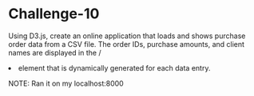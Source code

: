 # Challenge-10
 
Using D3.js, create an online application that loads and shows purchase order data from a CSV file. The order IDs, purchase amounts, and client names are displayed in the /<li> element that is dynamically generated for each data entry.

NOTE: Ran it on my localhost:8000
